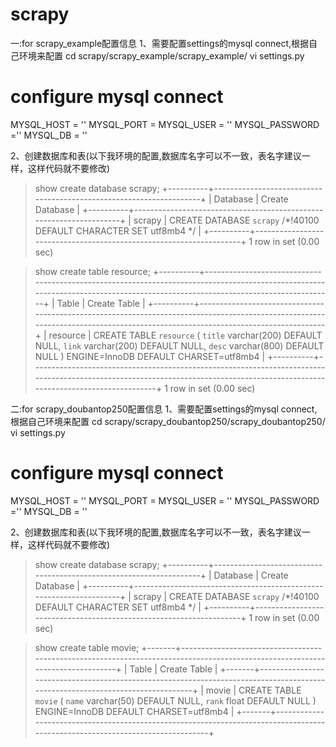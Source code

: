 # scrapy
一:for scrapy_example配置信息
1、需要配置settings的mysql connect,根据自己环境来配置
cd scrapy/scrapy_example/scrapy_example/
vi settings.py
# configure mysql connect
MYSQL_HOST = ''
MYSQL_PORT =
MYSQL_USER = ''
MYSQL_PASSWORD =''
MYSQL_DB = '' 

2、创建数据库和表(以下我环境的配置,数据库名字可以不一致，表名字建议一样，这样代码就不要修改)
> show create database scrapy;
+----------+--------------------------------------------------------------------+
| Database | Create Database                                                    |
+----------+--------------------------------------------------------------------+
| scrapy   | CREATE DATABASE `scrapy` /*!40100 DEFAULT CHARACTER SET utf8mb4 */ |
+----------+--------------------------------------------------------------------+
1 row in set (0.00 sec)

> show create table resource;
+----------+-------------------------------------------------------------------------------------------------------------------------------------------------------------------------------+
| Table    | Create Table                                                                                                                                                                  |
+----------+-------------------------------------------------------------------------------------------------------------------------------------------------------------------------------+
| resource | CREATE TABLE `resource` (
  `title` varchar(200) DEFAULT NULL,
  `link` varchar(200) DEFAULT NULL,
  `desc` varchar(800) DEFAULT NULL
) ENGINE=InnoDB DEFAULT CHARSET=utf8mb4 |
+----------+-------------------------------------------------------------------------------------------------------------------------------------------------------------------------------+
1 row in set (0.00 sec)


二:for scrapy_doubantop250配置信息
1、需要配置settings的mysql connect,根据自己环境来配置
cd scrapy/scrapy_doubantop250/scrapy_doubantop250/
vi settings.py
# configure mysql connect
MYSQL_HOST = ''
MYSQL_PORT =
MYSQL_USER = ''
MYSQL_PASSWORD =''
MYSQL_DB = ''

2、创建数据库和表(以下我环境的配置,数据库名字可以不一致，表名字建议一样，这样代码就不要修改)
> show create database scrapy;
+----------+--------------------------------------------------------------------+
| Database | Create Database                                                    |
+----------+--------------------------------------------------------------------+
| scrapy   | CREATE DATABASE `scrapy` /*!40100 DEFAULT CHARACTER SET utf8mb4 */ |
+----------+--------------------------------------------------------------------+
1 row in set (0.00 sec)

> show create table movie;
+-------+-------------------------------------------------------------------------------------------------------------------------------+
| Table | Create Table                                                                                                                  |
+-------+-------------------------------------------------------------------------------------------------------------------------------+
| movie | CREATE TABLE `movie` (
  `name` varchar(50) DEFAULT NULL,
  `rank` float DEFAULT NULL
) ENGINE=InnoDB DEFAULT CHARSET=utf8mb4 |
+-------+-------------------------------------------------------------------------------------------------------------------------------+

